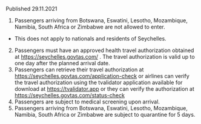 Published 29.11.2021
1. Passengers arriving from Botswana, Eswatini, Lesotho, Mozambique, Namibia, South Africa or Zimbabwe are not allowed to enter.
- This does not apply to nationals and residents of Seychelles.
2. Passengers must have an approved health travel authorization obtained at <a href="https://seychelles.govtas.com/">https://seychelles.govtas.com/</a> . The travel authorization is valid up to one day after the planned arrival date.
3. Passengers can retrieve their travel authorization at <a href="https://seychelles.govtas.com/application-check">https://seychelles.govtas.com/application-check</a> or airlines can verify the travel authorization using the tvalidator application available for download at <a href="https://tvalidator.app">https://tvalidator.app</a> or they can verify the authorization at <a href="https://seychelles.govtas.com/status-check">https://seychelles.govtas.com/status-check</a>
4. Passengers are subject to medical screening upon arrival.
5. Passengers arriving from Botswana, Eswatini, Lesotho, Mozambique, Namibia, South Africa or Zimbabwe are subject to quarantine for 5 days.